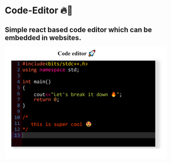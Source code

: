 # Code-Editor 🔥🚀
## Simple react based code editor which can be embedded in websites. 
<img src="https://github.com/Aniket762/code-editor/blob/main/ui.png?raw=true">
